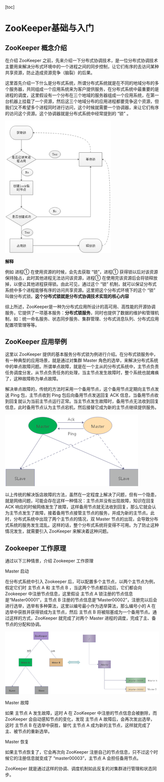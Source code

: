 [toc]

# ZooKeeper基础与入门

## ZooKeeper 概念介绍

在介绍 ZooKeeper 之前，先来介绍一下分布式协调技术，是一位分布式协调技术主要用来解决分布式环境中的一个进程之间的同步控制，让它们有序的去访问某种共享资源，防止造成资源竞争（脑裂）的后果。

这里首先介绍一下什么是分布式系统，所谓分布式系统就是在不同的地域分布的多个服务器，共同组成一个应用系统来为客户提供服务，在分布式系统中最重要的是进程的调度，这里假设有一个分布在三个地域的服务器组成一个应用系统，在第一台机器上挂载了一个资源，然后这三个地域分布的应用进程都要竞争这个资源，但我们又不希望多个进程同时进行访问，这个时候就需要一个协调器，来让它们有序的访问这个资源。这个协调器就是分布式系统中经常提到的 “锁” 。

<img src="images/3.ZooKeeper%E5%9F%BA%E7%A1%80%E4%B8%8E%E5%85%A5%E9%97%A8.assets/%E5%88%86%E5%B8%83%E5%BC%8F%E9%94%81.png" alt="分布式锁" style="zoom: 80%;" />

**解释**

例如 进程① 在使用资源的时候，会先去获取 “锁”，进程① 获得锁以后对该资源保持独占，此时其他进程无法访问该资源，进程① 在使用完该资源后会将锁释放掉，以便让其他进程获得锁。由此可见，通过这个 “锁” 机制，就可以保证分布式系统中多个进程能够有序的访问共享资源。这里把这个分布式环境下的这个 “锁” 叫做分布式锁。**这个分布式锁就是分布式协调技术实现的核心内容**

综上所述，ZooKeeper是一种为分布式应用所设计的高可用、高性能的开源协调服务，它提供了一项基本服务：**分布式锁服务**，同时也提供了数据的维护和管理机制，如：统一命名服务、状态同步服务、集群管理、分布式消息队列、分布式应用配置项管理等等。

## ZooKeeper 应用举例

这里以 ZooKeeper 提供的基本服务分布式锁为例进行介绍。在分布式锁服务中，有一种典型的应用场景，就是通过对集群 Master 角色的选举，来解决分布式系统中的单点故障问题。所谓单点故障，就是在一个主从的分布式系统中，主节点负责任务调度分发，从节点负责任务的处理，当主节点发生故障时，整个系统也就瘫痪了，这种故障称为单点故障。

解决单点故障的，传统的方法时采用一个备用节点，这个备用节点定期向主节点发送 Ping 包，主节点收到 Ping 包后向备用节点发送回复 ACK 信息，当备用节点收到回复就认为当前主节点运行正常。当主节点发生故障时，备用节点无法收到回复信息，此时备用节点认为主节点宕机，然后接替它成为新的主节点继续提供服务。

![双机热备](images/3.ZooKeeper%E5%9F%BA%E7%A1%80%E4%B8%8E%E5%85%A5%E9%97%A8.assets/%E5%8F%8C%E6%9C%BA%E7%83%AD%E5%A4%87.png)

以上传统的解决饭店故障的方法，虽然在一定程度上解决了问题，但有一个隐患，就是网络问题，可能会存在这样一种情况：主节点并没有出现故障，知识在回复 ACK 响应的时候网络发生了故障，这样备用节点就无法收到回复，那么它就会认为主节点发生了故障，接着备用节点接管主节点的服务，并成为新的主节点。此时，分布式系统中出现了两个主节点的情况，双 Master 节点的出现，会导致分布式系统的服务发生混乱。这样的话，整个分布式系统将变得不可用。为了防止这种情况发生，就需要引入 ZooKeeper 来解决着这种问题。

## Zookeeper 工作原理

通过以下三种情景，介绍 Zookeeper 工作原理

Master 启动

在分布式系统中引入 Zookeeper 后，可以配置多个主节点，以两个主节点为例，假定它们时 主节点 A 和 主节点 B ，当这两个节点都启动后，它们都会向 Zookeeper 中注册节点信息，这里假设 主节点 A 锁注册的节点信息是“Master00001”，主节点 B 注册的节点信息是“Master00002”，注册完以后会进行选举，选举有多种算法，这里以编号最小作为选举算法，那么编号小的 A 在选举中获胜并获得锁成为主节点，然后 主节点 B 将被阻塞成为一个备用节点。通过这样的方式，ZooKeeper 就完成了对两个 Master 进程的调度，完成了主、备节点的分配和协调。

<img src="images/3.ZooKeeper%E5%9F%BA%E7%A1%80%E4%B8%8E%E5%85%A5%E9%97%A8.assets/ZooKeeper.png" alt="ZooKeeper" style="zoom: 80%;" />





Master 故障

如果 主节点 A 发生故障，这时 A 在 ZooKeeper 中注册的节点信息会被删除，而 ZooKeeper 会自动感知节点的变化，发现 主节点 A 故障后，会再次发出选举，这时 主节点 B 在选举中获胜，替代 主节点 A 成为新的主节点，这样就完成了主、被节点的重新选举。



Master 恢复

如果主节点恢复了，它会再次向 ZooKeeper 注册自己的节点信息，只不过这个时候它的注册信息就变成了 “master00003”，主节点 A 会担任备用节点。

ZooKeeper 就是通过这样的协调、调度机制如此反复的对集群进行管理和状态同步。



















